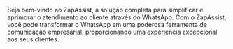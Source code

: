 Seja bem-vindo ao ZapAssist, a solução completa para simplificar e aprimorar o atendimento ao cliente através do WhatsApp. Com o ZapAssist, você pode transformar o WhatsApp em uma poderosa ferramenta de comunicação empresarial, proporcionando uma experiência excepcional aos seus clientes.
